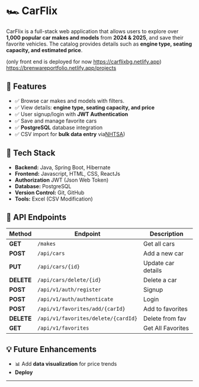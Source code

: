 # 🏎️ CarFlix  

CarFlix is a full-stack web application that allows users to explore  over **1,000 popular car makes and models** from **2024 & 2025**, and save their favorite vehicles. The catalog provides details such as **engine type, seating capacity, and estimated price**.  


(only front end is deployed for now https://carflixbg.netlify.app)
https://brenwareportfolio.netlify.app/projects


## 📌 Features  

- ✅ Browse car makes and models with filters.  
- ✅ View details: **engine type, seating capacity, and price**
- ✅ User signup/login with **JWT Authentication**
- ✅ Save and manage favorite cars
- ✅ **PostgreSQL** database integration  
- ✅ CSV import for **bulk data entry** via[NHTSA](https://www.nhtsa.gov)) 


## 🚀 Tech Stack  

- **Backend:** Java, Spring Boot, Hibernate
- **Frontend:** Javascript, HTML, CSS, ReactJs
- **Authorization** JWT (Json Web Token)
- **Database:** PostgreSQL  
- **Version Control:** Git, GitHub  
- **Tools:** Excel (CSV Modification)  

## 📂 API Endpoints  

| Method | Endpoint           | Description              |
|--------|-------------------|--------------------------|
| **GET**    | `/makes`       | Get all cars              |
| **POST**   | `/api/cars`       | Add a new car             |
| **PUT**    | `/api/cars/{id}`  | Update car details        |
| **DELETE** | `/api/cars/delete/{id}`  | Delete a car              |
| **POST** | `/api/v1/auth/register`  | Signup             |
| **POST** | `/api/v1/auth/authenticate`  | Login             |
| **POST** | `/api/v1/favorites/add/{carId}`  | Add to favorites         |
| **DELETE** | `/api/v1/favorites/delete/{cardId}`  |Delete from fav |
| **GET** | `/api/v1/favorites`  | Get All Favorites |





## 💡 Future Enhancements  

- 📊 Add **data visualization** for price trends
- **Deploy** 

---
